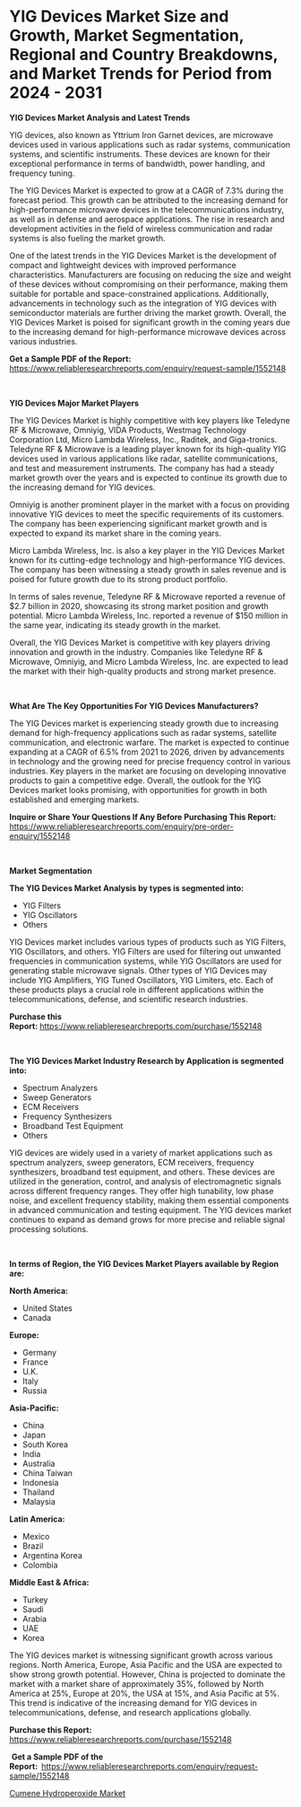 <p><h1>YIG Devices Market Size and Growth, Market Segmentation, Regional and Country Breakdowns, and Market Trends for Period from 2024 -  2031</h1></p><p><strong>YIG Devices Market Analysis and Latest Trends</strong></p>
<p><p>YIG devices, also known as Yttrium Iron Garnet devices, are microwave devices used in various applications such as radar systems, communication systems, and scientific instruments. These devices are known for their exceptional performance in terms of bandwidth, power handling, and frequency tuning.</p><p>The YIG Devices Market is expected to grow at a CAGR of 7.3% during the forecast period. This growth can be attributed to the increasing demand for high-performance microwave devices in the telecommunications industry, as well as in defense and aerospace applications. The rise in research and development activities in the field of wireless communication and radar systems is also fueling the market growth.</p><p>One of the latest trends in the YIG Devices Market is the development of compact and lightweight devices with improved performance characteristics. Manufacturers are focusing on reducing the size and weight of these devices without compromising on their performance, making them suitable for portable and space-constrained applications. Additionally, advancements in technology such as the integration of YIG devices with semiconductor materials are further driving the market growth. Overall, the YIG Devices Market is poised for significant growth in the coming years due to the increasing demand for high-performance microwave devices across various industries.</p></p>
<p><strong>Get a Sample PDF of the Report:&nbsp;</strong> <a href="https://www.reliableresearchreports.com/enquiry/request-sample/1552148">https://www.reliableresearchreports.com/enquiry/request-sample/1552148</a></p>
<p>&nbsp;</p>
<p><strong>YIG Devices Major Market Players</strong></p>
<p><p>The YIG Devices Market is highly competitive with key players like Teledyne RF & Microwave, Omniyig, VIDA Products, Westmag Technology Corporation Ltd, Micro Lambda Wireless, Inc., Raditek, and Giga-tronics. Teledyne RF & Microwave is a leading player known for its high-quality YIG devices used in various applications like radar, satellite communications, and test and measurement instruments. The company has had a steady market growth over the years and is expected to continue its growth due to the increasing demand for YIG devices.</p><p>Omniyig is another prominent player in the market with a focus on providing innovative YIG devices to meet the specific requirements of its customers. The company has been experiencing significant market growth and is expected to expand its market share in the coming years.</p><p>Micro Lambda Wireless, Inc. is also a key player in the YIG Devices Market known for its cutting-edge technology and high-performance YIG devices. The company has been witnessing a steady growth in sales revenue and is poised for future growth due to its strong product portfolio.</p><p>In terms of sales revenue, Teledyne RF & Microwave reported a revenue of $2.7 billion in 2020, showcasing its strong market position and growth potential. Micro Lambda Wireless, Inc. reported a revenue of $150 million in the same year, indicating its steady growth in the market.</p><p>Overall, the YIG Devices Market is competitive with key players driving innovation and growth in the industry. Companies like Teledyne RF & Microwave, Omniyig, and Micro Lambda Wireless, Inc. are expected to lead the market with their high-quality products and strong market presence.</p></p>
<p>&nbsp;</p>
<p><strong>What Are The Key Opportunities For YIG Devices Manufacturers?</strong></p>
<p><p>The YIG Devices market is experiencing steady growth due to increasing demand for high-frequency applications such as radar systems, satellite communication, and electronic warfare. The market is expected to continue expanding at a CAGR of 6.5% from 2021 to 2026, driven by advancements in technology and the growing need for precise frequency control in various industries. Key players in the market are focusing on developing innovative products to gain a competitive edge. Overall, the outlook for the YIG Devices market looks promising, with opportunities for growth in both established and emerging markets.</p></p>
<p><strong>Inquire or Share Your Questions If Any Before Purchasing This Report:</strong> <a href="https://www.reliableresearchreports.com/enquiry/pre-order-enquiry/1552148">https://www.reliableresearchreports.com/enquiry/pre-order-enquiry/1552148</a></p>
<p>&nbsp;</p>
<p><strong>Market Segmentation</strong></p>
<p><strong>The YIG Devices Market Analysis by types is segmented into:</strong></p>
<p><ul><li>YIG Filters</li><li>YIG Oscillators</li><li>Others</li></ul></p>
<p><p>YIG Devices market includes various types of products such as YIG Filters, YIG Oscillators, and others. YIG Filters are used for filtering out unwanted frequencies in communication systems, while YIG Oscillators are used for generating stable microwave signals. Other types of YIG Devices may include YIG Amplifiers, YIG Tuned Oscillators, YIG Limiters, etc. Each of these products plays a crucial role in different applications within the telecommunications, defense, and scientific research industries.</p></p>
<p><strong>Purchase this Report:&nbsp;</strong><a href="https://www.reliableresearchreports.com/purchase/1552148">https://www.reliableresearchreports.com/purchase/1552148</a></p>
<p>&nbsp;</p>
<p><strong>The YIG Devices Market Industry Research by Application is segmented into:</strong></p>
<p><ul><li>Spectrum Analyzers</li><li>Sweep Generators</li><li>ECM Receivers</li><li>Frequency Synthesizers</li><li>Broadband Test Equipment</li><li>Others</li></ul></p>
<p><p>YIG devices are widely used in a variety of market applications such as spectrum analyzers, sweep generators, ECM receivers, frequency synthesizers, broadband test equipment, and others. These devices are utilized in the generation, control, and analysis of electromagnetic signals across different frequency ranges. They offer high tunability, low phase noise, and excellent frequency stability, making them essential components in advanced communication and testing equipment. The YIG devices market continues to expand as demand grows for more precise and reliable signal processing solutions.</p></p>
<p>&nbsp;</p>
<p><strong>In terms of Region, the YIG Devices Market Players available by Region are:</strong></p>
<p>
    <p> <strong> North America: </strong>
        <ul>
            <li>United States</li>
            <li>Canada</li>
        </ul>
        </p> 
    <p> <strong> Europe: </strong>
        <ul>
            <li>Germany</li>
            <li>France</li>
            <li>U.K.</li>
            <li>Italy</li>
            <li>Russia</li>
        </ul>
        </p> 
    <p> <strong> Asia-Pacific: </strong>
        <ul>
            <li>China</li>
            <li>Japan</li>
            <li>South Korea</li>
            <li>India</li>
            <li>Australia</li>
            <li>China Taiwan</li>
            <li>Indonesia</li>
            <li>Thailand</li>
            <li>Malaysia</li>
        </ul>
        </p> 
    <p> <strong> Latin America: </strong>
        <ul>
            <li>Mexico</li>
            <li>Brazil</li>
            <li>Argentina Korea</li>
            <li>Colombia</li>
        </ul>
        </p> 
    <p> <strong> Middle East & Africa: </strong>
        <ul>
            <li>Turkey</li>
            <li>Saudi</li>
            <li>Arabia</li>
            <li>UAE</li>
            <li>Korea</li>
        </ul>
    </p>
    </p>
<p><p>The YIG devices market is witnessing significant growth across various regions. North America, Europe, Asia Pacific and the USA are expected to show strong growth potential. However, China is projected to dominate the market with a market share of approximately 35%, followed by North America at 25%, Europe at 20%, the USA at 15%, and Asia Pacific at 5%. This trend is indicative of the increasing demand for YIG devices in telecommunications, defense, and research applications globally.</p></p>
<p><strong>Purchase this Report: </strong><a href="https://www.reliableresearchreports.com/purchase/1552148">https://www.reliableresearchreports.com/purchase/1552148</a></p>
<p>&nbsp;<strong>Get a Sample PDF of the Report:&nbsp;&nbsp;</strong><a href="https://www.reliableresearchreports.com/enquiry/request-sample/1552148">https://www.reliableresearchreports.com/enquiry/request-sample/1552148</a></p>
<p><strong></strong></p>
<p><p><a href="https://full-wildebeest-80b.notion.site/Cumene-Hydroperoxide-Market-Size-Share-Trends-Analysis-Report-By-Material-By-Type-By-End-user--6e5e887793d24678a38c871eb478a619">Cumene Hydroperoxide Market</a></p></p>